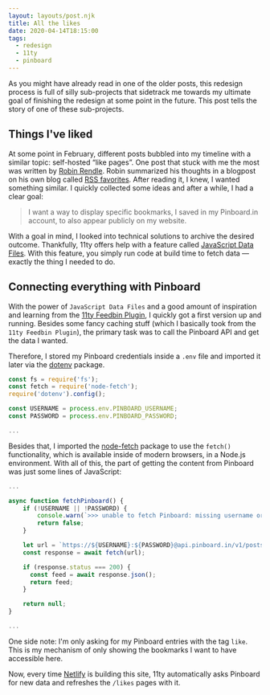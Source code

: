 ```yaml
---
layout: layouts/post.njk
title: All the likes
date: 2020-04-14T18:15:00
tags:
  - redesign
  - 11ty
  - pinboard
---
```


As you might have already read in one of the older posts, this redesign process is full of silly sub-projects that sidetrack me towards my ultimate goal of finishing the redesign at some point in the future. This post tells the story of one of these sub-projects.

## Things I've liked

At some point in February, different posts bubbled into my timeline with a similar topic: self-hosted “like pages”. One post that stuck with me the most was written by [Robin Rendle](https://www.robinrendle.com/). Robin summarized his thoughts in a blogpost on his own blog called [RSS favorites](https://www.robinrendle.com/notes/rss-favorites). After reading it, I knew, I wanted something similar. I quickly collected some ideas and after a while, I had a clear goal:

> I want a way to display specific bookmarks, I saved in my Pinboard.in account, to also appear publicly on my website.

With a goal in mind, I looked into technical solutions to archive the desired outcome. Thankfully, 11ty offers help with a feature called [JavaScript Data Files](https://www.11ty.dev/docs/data-js/). With this feature, you simply run code at build time to fetch data — exactly the thing I needed to do.

## Connecting everything with Pinboard

With the power of `JavaScript Data Files` and a good amount of inspiration and learning from the [11ty Feedbin Plugin](https://github.com/WebInspectInc/eleventy-plugin-feedbin), I quickly got a first version up and running. Besides some fancy caching stuff (which I basically took from the `11ty Feedbin Plugin`), the primary task was to call the Pinboard API and get the data I wanted.

Therefore, I stored my Pinboard credentials inside a `.env` file and imported it later via the [dotenv](https://www.npmjs.com/package/dotenv) package.

```js
const fs = require('fs');
const fetch = require('node-fetch');
require('dotenv').config();

const USERNAME = process.env.PINBOARD_USERNAME;
const PASSWORD = process.env.PINBOARD_PASSWORD;

...
```

Besides that, I imported the [node-fetch](https://www.npmjs.com/package/node-fetch) package to use the `fetch()` functionality, which is available inside of modern browsers, in a Node.js environment. With all of this, the part of getting the content from Pinboard was just some lines of JavaScript:

```js
...

async function fetchPinboard() {
	if (!USERNAME || !PASSWORD) {
		console.warn(`>>> unable to fetch Pinboard: missing username or password`);
		return false;
	}

	let url = `https://${USERNAME}:${PASSWORD}@api.pinboard.in/v1/posts/all?format=json&tag=like`;
	const response = await fetch(url);

	if (response.status === 200) {
      const feed = await response.json();
	  return feed;
	}

	return null;
}

...
```

One side note: I'm only asking for my Pinboard entries with the tag `like`. This is my mechanism of only showing the bookmarks I want to have accessible here.

Now, every time [Netlify](https://netlify.com) is building this site, 11ty automatically asks Pinboard for new data and refreshes the `/likes` pages with it.
